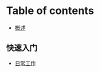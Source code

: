 # Table of contents

* [概述](README.md)

## 快速入门 <a id="quickstarts"></a>

* [日常工作](quickstarts/day-to-day-work.md)

